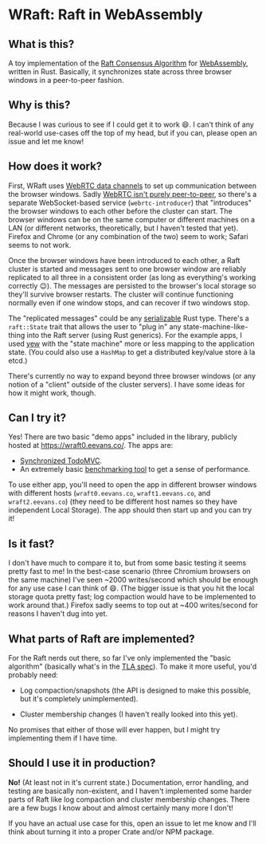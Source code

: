 # WRaft: Raft in WebAssembly

## What is this?

A toy implementation of the [Raft Consensus Algorithm](https://raft.github.io/)
for [WebAssembly](https://webassembly.org/), written in Rust. Basically, it
synchronizes state across three browser windows in a peer-to-peer fashion.

## Why is this?

Because I was curious to see if I could get it to work 😄. I can't think of any
real-world use-cases off the top of my head, but if you can, please open an
issue and let me know!

## How does it work?

First, WRaft uses [WebRTC data
channels](https://webrtc.org/getting-started/data-channels) to set up
communication between the browser windows. Sadly [WebRTC isn't purely
peer-to-peer](https://www.youtube.com/watch?v=Y1mx7cx6ckI), so there's a
separate WebSocket-based service (`webrtc-introducer`) that "introduces" the
browser windows to each other before the cluster can start. The browser windows
can be on the same computer or different machines on a LAN (or different
networks, theoretically, but I haven't tested that yet). Firefox and Chrome (or
any combination of the two) seem to work; Safari seems to not work.

Once the browser windows have been introduced to each other, a Raft cluster is
started and messages sent to one browser window are reliably replicated to all
three in a consistent order (as long as everything's working correctly 😉). The
messages are persisted to the browser's local storage so they'll survive browser
restarts. The cluster will continue functioning normally even if one window
stops, and can recover if two windows stop.

The "replicated messages" could be any
[serializable](https://docs.serde.rs/serde/trait.Serialize.html) Rust type.
There's a `raft::State` trait that allows the user to "plug in" any
state-machine-like-thing into the Raft server (using Rust generics). For the
example apps, I used [yew](https://yew.rs/) with the "state machine" more or
less mapping to the application state. (You could also use a `HashMap` to get a
distributed key/value store à la etcd.)

There's currently no way to expand beyond three browser windows (or any notion
of a "client" outside of the cluster servers). I have some ideas for how it
might work, though.

## Can I try it?

Yes! There are two basic "demo apps" included in the library, publicly hosted at
https://wraft0.eevans.co/. The apps are:

- [Synchronized TodoMVC](https://wraft0.eevans.co/todo).
- An extremely basic [benchmarking tool](https://wraft0.eevans.co/bench) to get
  a sense of performance.

To use either app, you'll need to open the app in different browser windows with
different hosts (`wraft0.eevans.co`, `wraft1.eevans.co`, and `wraft2.eevans.co`)
(they need to be different host names so they have independent Local
Storage). The app should then start up and you can try it!

## Is it fast?

I don't have much to compare it to, but from some basic testing it seems pretty
fast to me! In the best-case scenario (three Chromium browsers on the same
machine) I've seen ~2000 writes/second which should be enough for any use case I
can think of 😄. (The bigger issue is that you hit the local storage quota
pretty fast; log compaction would have to be implemented to work around that.)
Firefox sadly seems to top out at ~400 writes/second for reasons I haven't dug
into yet.

## What parts of Raft are implemented?

For the Raft nerds out there, so far I've only implemented the "basic algorithm"
(basically what's in the [TLA spec](https://github.com/ongardie/raft.tla)). To
make it more useful, you'd probably need:

- Log compaction/snapshots (the API is designed to make this possible, but it's
  completely unimplemented).

- Cluster membership changes (I haven't really looked into this yet).

No promises that either of those will ever happen, but I might try implementing
them if I have time.

## Should I use it in production?

**No!** (At least not in it's current state.) Documentation, error handling, and
testing are basically non-existent, and I haven't implemented some harder parts
of Raft like log compaction and cluster membership changes. There are a few bugs
I know about and almost certainly many more I don't!

If you have an actual use case for this, open an issue to let me know and I'll
think about turning it into a proper Crate and/or NPM package.
